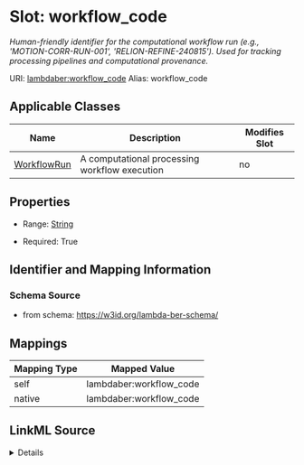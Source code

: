 

# Slot: workflow_code 


_Human-friendly identifier for the computational workflow run (e.g., 'MOTION-CORR-RUN-001', 'RELION-REFINE-240815'). Used for tracking processing pipelines and computational provenance._





URI: [lambdaber:workflow_code](https://w3id.org/lambda-ber-schema/workflow_code)
Alias: workflow_code

<!-- no inheritance hierarchy -->





## Applicable Classes

| Name | Description | Modifies Slot |
| --- | --- | --- |
| [WorkflowRun](WorkflowRun.md) | A computational processing workflow execution |  no  |






## Properties

* Range: [String](String.md)

* Required: True




## Identifier and Mapping Information






### Schema Source


* from schema: https://w3id.org/lambda-ber-schema/




## Mappings

| Mapping Type | Mapped Value |
| ---  | ---  |
| self | lambdaber:workflow_code |
| native | lambdaber:workflow_code |




## LinkML Source

<details>
```yaml
name: workflow_code
description: Human-friendly identifier for the computational workflow run (e.g., 'MOTION-CORR-RUN-001',
  'RELION-REFINE-240815'). Used for tracking processing pipelines and computational
  provenance.
from_schema: https://w3id.org/lambda-ber-schema/
rank: 1000
alias: workflow_code
owner: WorkflowRun
domain_of:
- WorkflowRun
range: string
required: true

```
</details>